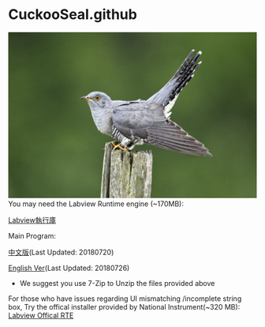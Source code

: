 # CuckooSeal.github

![image](https://github.com/northernseal/CuckooSeal.github.io/blob/master/Cuckoo-iSotck-Mikelane45-821.jpg)
You may need the Labview Runtime engine (~170MB):

[Labview執行庫](https://1drv.ms/u/s!AvhWNtOlt0Aj3wkz5cES98a_ujJj)

Main Program:

[中文版](https://1drv.ms/u/s!AvhWNtOlt0Aj3xDtzVgMqrU6VzIo)(Last Updated: 20180720)

[English Ver](https://1drv.ms/u/s!AvhWNtOlt0Aj3xW-q3IjumvusKjk)(Last Updated: 20180726)

* We suggest you use 7-Zip to Unzip the files provided above  

For those who have issues regarding UI mismatching /incomplete string box,
Try the offical installer provided by National Instrument(~320 MB):
[Labview Offical RTE](http://download.ni.com/support/softlib/labview/labview_runtime/2018/Windows/f1/LVRTE2018_f1Patch-64std.exe)


